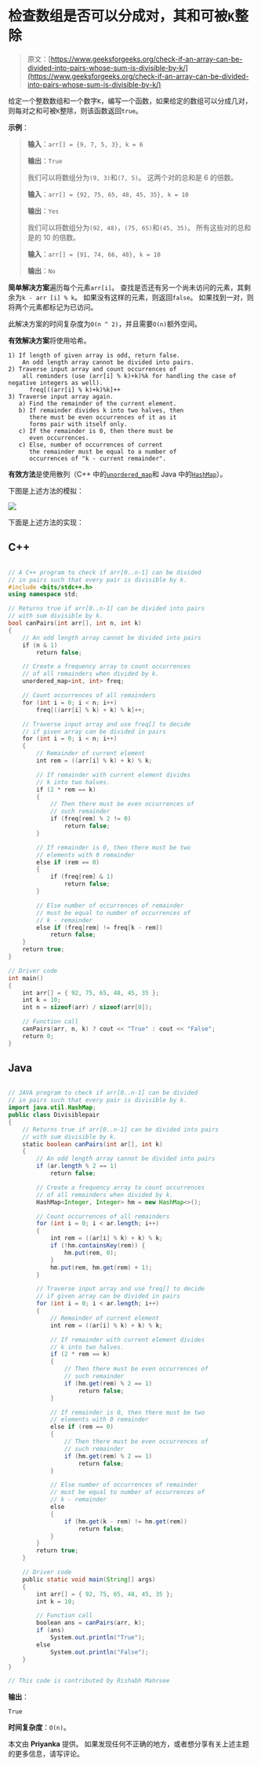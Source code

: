 # 检查数组是否可以分成对，其和可被`K`整除

> 原文：[https://www.geeksforgeeks.org/check-if-an-array-can-be-divided-into-pairs-whose-sum-is-divisible-by-k/](https://www.geeksforgeeks.org/check-if-an-array-can-be-divided-into-pairs-whose-sum-is-divisible-by-k/)

给定一个整数数组和一个数字`K`，编写一个函数，如果给定的数组可以分成几对，则每对之和可被`K`整除，则该函数返回`true`。

**示例**：

> **输入**：`arr[] = {9, 7, 5, 3}, k = 6`
>
> **输出**：`True`
>
> 我们可以将数组分为`(9, 3)`和`(7, 5)`。 这两个对的总和是 6 的倍数。
>
> **输入**：`arr[] = {92, 75, 65, 48, 45, 35}, k = 10`
>
> **输出**：`Yes`
>
> 我们可以将数组分为`(92, 48)`，`(75, 65)`和`(45, 35)`。 所有这些对的总和是的 10 的倍数。
>
> **输入**：`arr[] = {91, 74, 66, 48}, k = 10`
>
> **输出**：`No`

**简单解决方案**遍历每个元素`arr[i]`。 查找是否还有另一个尚未访问的元素，其剩余为`k - arr [i] % k`。 如果没有这样的元素，则返回`false`。 如果找到一对，则将两个元素都标记为已访问。

此解决方案的时间复杂度为`O(n ^ 2)`，并且需要`O(n)`额外空间。

**有效解决方案**将使用哈希。

```
1) If length of given array is odd, return false. 
    An odd length array cannot be divided into pairs.
2) Traverse input array and count occurrences of 
    all reminders (use (arr[i] % k)+k)%k for handling the case of negative integers as well). 
      freq[((arr[i] % k)+k)%k]++
3) Traverse input array again. 
   a) Find the remainder of the current element.
   b) If remainder divides k into two halves, then
      there must be even occurrences of it as it 
      forms pair with itself only.
   c) If the remainder is 0, then there must be 
      even occurrences.
   c) Else, number of occurrences of current 
      the remainder must be equal to a number of 
      occurrences of "k - current remainder".

```

**有效方法**是使用散列（C++ 中的[`unordered_map`](https://www.geeksforgeeks.org/unordered_map-in-stl-and-its-applications/)和 Java 中的[`HashMap`](http://www.geeksforgeeks.org/java-util-hashmap-in-java/)）。

下图是上述方法的模拟：

![](img/504e73c5bcc8ff96c9404a4ce4c50438.png)

下面是上述方法的实现：

## C++

```cpp

// A C++ program to check if arr[0..n-1] can be divided
// in pairs such that every pair is divisible by k.
#include <bits/stdc++.h>
using namespace std;

// Returns true if arr[0..n-1] can be divided into pairs
// with sum divisible by k.
bool canPairs(int arr[], int n, int k)
{
    // An odd length array cannot be divided into pairs
    if (n & 1)
        return false;

    // Create a frequency array to count occurrences
    // of all remainders when divided by k.
    unordered_map<int, int> freq;

    // Count occurrences of all remainders
    for (int i = 0; i < n; i++)
        freq[((arr[i] % k) + k) % k]++;

    // Traverse input array and use freq[] to decide
    // if given array can be divided in pairs
    for (int i = 0; i < n; i++) 
    {
        // Remainder of current element
        int rem = ((arr[i] % k) + k) % k;

        // If remainder with current element divides
        // k into two halves.
        if (2 * rem == k)
        {
            // Then there must be even occurrences of
            // such remainder
            if (freq[rem] % 2 != 0)
                return false;
        }

        // If remainder is 0, then there must be two
        // elements with 0 remainder
        else if (rem == 0) 
        {
            if (freq[rem] & 1)
                return false;
        }

        // Else number of occurrences of remainder
        // must be equal to number of occurrences of
        // k - remainder
        else if (freq[rem] != freq[k - rem])
            return false;
    }
    return true;
}

// Driver code
int main()
{
    int arr[] = { 92, 75, 65, 48, 45, 35 };
    int k = 10;
    int n = sizeof(arr) / sizeof(arr[0]);

    // Function call
    canPairs(arr, n, k) ? cout << "True" : cout << "False";
    return 0;
}

```

## Java

```java

// JAVA program to check if arr[0..n-1] can be divided
// in pairs such that every pair is divisible by k.
import java.util.HashMap;
public class Divisiblepair 
{
    // Returns true if arr[0..n-1] can be divided into pairs
    // with sum divisible by k.
    static boolean canPairs(int ar[], int k)
    {
        // An odd length array cannot be divided into pairs
        if (ar.length % 2 == 1)
            return false;

        // Create a frequency array to count occurrences
        // of all remainders when divided by k.
        HashMap<Integer, Integer> hm = new HashMap<>();

        // Count occurrences of all remainders
        for (int i = 0; i < ar.length; i++) 
        {
            int rem = ((ar[i] % k) + k) % k;
            if (!hm.containsKey(rem)) {
                hm.put(rem, 0);
            }
            hm.put(rem, hm.get(rem) + 1);
        }

        // Traverse input array and use freq[] to decide
        // if given array can be divided in pairs
        for (int i = 0; i < ar.length; i++) 
        {
            // Remainder of current element
            int rem = ((ar[i] % k) + k) % k;

            // If remainder with current element divides
            // k into two halves.
            if (2 * rem == k) 
            {
                // Then there must be even occurrences of
                // such remainder
                if (hm.get(rem) % 2 == 1)
                    return false;
            }

            // If remainder is 0, then there must be two
            // elements with 0 remainder
            else if (rem == 0) 
            {
                // Then there must be even occurrences of
                // such remainder
                if (hm.get(rem) % 2 == 1)
                    return false;
            }

            // Else number of occurrences of remainder
            // must be equal to number of occurrences of
            // k - remainder
            else
            {
                if (hm.get(k - rem) != hm.get(rem))
                    return false;
            }
        }
        return true;
    }

    // Driver code
    public static void main(String[] args)
    {
        int arr[] = { 92, 75, 65, 48, 45, 35 };
        int k = 10;

        // Function call
        boolean ans = canPairs(arr, k);
        if (ans)
            System.out.println("True");
        else
            System.out.println("False");
    }
}

// This code is contributed by Rishabh Mahrsee

```

**输出**：

```
True
```

**时间复杂度**：`O(n)`。

本文由 **Priyanka** 提供。 如果发现任何不正确的地方，或者想分享有关上述主题的更多信息，请写评论。

